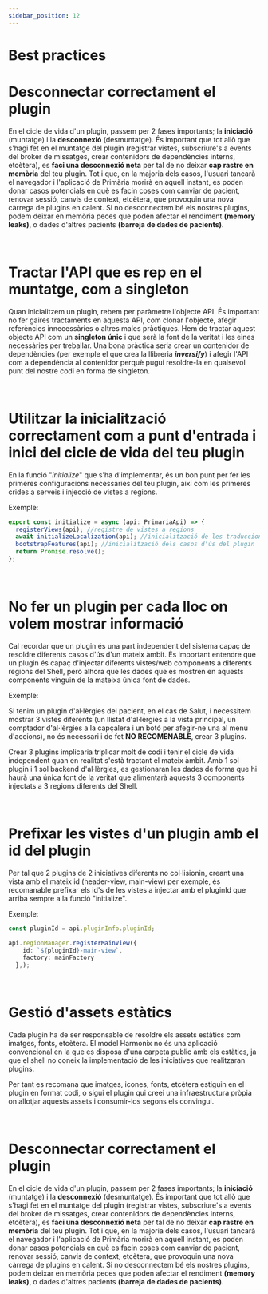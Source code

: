 ```yaml
---
sidebar_position: 12
---
```


# Best practices

# Desconnectar correctament el plugin

En el cicle de vida d'un plugin, passem per 2 fases importants; la **iniciació** (muntatge) i la **desconnexió** (desmuntatge). És important que tot allò que s'hagi fet en el muntatge del plugin (registrar vistes, subscriure's a events del broker de missatges, crear contenidors de dependències interns, etcètera), es **faci una desconnexió neta** per tal de no deixar **cap rastre en memòria** del teu plugin. Tot i que, en la majoria dels casos, l'usuari tancarà el navegador i l'aplicació de Primària morirà en aquell instant, es poden donar casos potencials en què es facin coses com canviar de pacient, renovar sessió, canvis de context, etcètera, que provoquin una nova càrrega de plugins en calent. Si no desconnectem bé els nostres plugins, podem deixar en memòria peces que poden afectar el rendiment **(memory leaks)**, o dades d'altres pacients **(barreja de dades de pacients)**.


<br/>

# Tractar l'API que es rep en el muntatge, com a singleton

Quan inicialitzem un plugin, rebem per paràmetre l'objecte API. És important no fer gaires tractaments en aquesta API, com clonar l'objecte, afegir referències innecessàries o altres males pràctiques. Hem de tractar aquest objecte API com un **singleton únic** i que serà la font de la veritat i les eines necessàries per treballar. Una bona pràctica seria crear un contenidor de dependències (per exemple el que crea la llibreria **_inversify_**) i afegir l'API com a dependència al contenidor perquè pugui resoldre-la en qualsevol punt del nostre codi en forma de singleton.

<br/>

# Utilitzar la inicialització correctament com a punt d'entrada i inici del cicle de vida del teu plugin

En la funció "_initialize_" que s'ha d'implementar, és un bon punt per fer les primeres configuracions necessàries del teu plugin, així com les primeres crides a serveis i injecció de vistes a regions.

Exemple:

```typescript
export const initialize = async (api: PrimariaApi) => {
  registerViews(api); //registre de vistes a regions
  await initializeLocalization(api); //inicialització de les traduccions del plugin
  bootstrapFeatures(api); //inicialització dels casos d'ús del plugin
  return Promise.resolve();
};
```

<br/>

# No fer un plugin per cada lloc on volem mostrar informació

Cal recordar que un plugin és una part independent del sistema capaç de resoldre diferents casos d'ús d'un mateix àmbit. És important entendre que un plugin és capaç d'injectar diferents vistes/web components a diferents regions del Shell, però alhora que les dades que es mostren en aquests components vinguin de la mateixa única font de dades.

Exemple:

Si tenim un plugin d'al·lèrgies del pacient, en el cas de Salut, i necessitem mostrar 3 vistes diferents (un llistat d'al·lèrgies a la vista principal, un comptador d'al·lèrgies a la capçalera i un botó per afegir-ne una al menú d'accions), no és necessari i de fet **NO RECOMENABLE**, crear 3 plugins.

Crear 3 plugins implicaria triplicar molt de codi i tenir el cicle de vida independent quan en realitat s'està tractant el mateix àmbit. Amb 1 sol plugin i 1 sol backend d'al·lèrgies, es gestionaran les dades de forma que hi haurà una única font de la veritat que alimentarà aquests 3 components injectats a 3 regions diferents del Shell.


<br/>

# Prefixar les vistes d'un plugin amb el id del plugin

Per tal que 2 plugins de 2 iniciatives diferents no col·lisionin, creant una vista amb el mateix id (header-view, main-view) per exemple, és recomanable prefixar els id's de les vistes a injectar amb el pluginId que arriba sempre a la funció "initialize".

Exemple:

```typescript
const pluginId = api.pluginInfo.pluginId;

api.regionManager.registerMainView({
    id: `${pluginId}-main-view`,
    factory: mainFactory
  },);
```


<br/>

# Gestió d'assets estàtics

Cada plugin ha de ser responsable de resoldre els assets estàtics com imatges, fonts, etcètera. El model Harmonix no és una aplicació convencional en la que es disposa d'una carpeta public amb els estàtics, ja que el shell no coneix la implementació de les iniciatives que realitzaran plugins.

Per tant es recomana que imatges, icones, fonts, etcètera estiguin en el plugin en format codi, o sigui el plugin qui creei una infraestructura pròpia on allotjar aquests assets i consumir-los segons els convingui.


<br/>

# Desconnectar correctament el plugin

En el cicle de vida d'un plugin, passem per 2 fases importants; la **iniciació** (muntatge) i la **desconnexió** (desmuntatge). És important que tot allò que s'hagi fet en el muntatge del plugin (registrar vistes, subscriure's a events del broker de missatges, crear contenidors de dependències interns, etcètera), es **faci una desconnexió neta** per tal de no deixar **cap rastre en memòria** del teu plugin. Tot i que, en la majoria dels casos, l'usuari tancarà el navegador i l'aplicació de Primària morirà en aquell instant, es poden donar casos potencials en què es facin coses com canviar de pacient, renovar sessió, canvis de context, etcètera, que provoquin una nova càrrega de plugins en calent. Si no desconnectem bé els nostres plugins, podem deixar en memòria peces que poden afectar el rendiment **(memory leaks)**, o dades d'altres pacients **(barreja de dades de pacients)**.